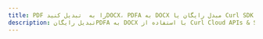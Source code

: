 ---title: PDF را به  تبدیل کنیدDOCX، PDFA به DOCX مبدل رایگان یا Curl SDKdescription: تبدیل رایگانPDFA به DOCX با استفاده از Curl Cloud APIs & SDK همچنین اسناد PDF را در Cloud ایجاد، ویرایش و رندر کنید.---
